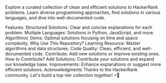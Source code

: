 Explore a curated collection of clean and efficient solutions to HackerRank problems. Learn diverse programming approaches, find solutions in various languages, and dive into well-documented code.

Features:
Structured Solutions: Clear and concise explanations for each problem.
Multiple Languages: Solutions in Python, JavaScript, and more.
Algorithmic Gems: Optimal solutions focusing on time and space complexity.
Why Use This Repository?
Learning Resource: Master algorithms and data structures.
Code Quality: Clean, efficient, and well-documented code.
Contribute: Add new solutions or improve existing ones.
How to Contribute?
Add Solutions: Contribute your solutions and expand our knowledge base.
Improvements: Enhance explanations or suggest more efficient solutions.
Acknowledgments
Thanks to the HackerRank community. Let's build a top-tier collection together! ⚡️🚀






